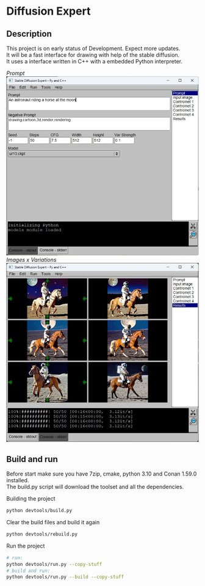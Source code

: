 # Diffusion Expert

## Description
This project is on early status of Development. Expect more updates.  
It will be a fast interface for drawing with help of the stable diffusion.  
It uses a interface written in C++ with a embedded Python interpreter.  

*Prompt*
![Ubuntu screenshot](https://github.com/rodjjo/diffusion-expert/raw/main/docs/images/difusion-expert-pre-alpha.jpg)
*Images x Variations*
![Ubuntu screenshot](https://github.com/rodjjo/diffusion-expert/raw/main/docs/images/difusion-expert-pre-alpha-2.jpg)

## Build and run 

Before start make sure you have 7zip, cmake, python 3.10 and Conan 1.59.0 installed.  
The build.py script will download the toolset and all the dependencies.

Building the project
```bash
python devtools/build.py
```

Clear the build files and build it again
```bash
python devtools/rebuild.py
```

Run the project
```bash
# run:
python devtools/run.py --copy-stuff
# build and run:
python devtools/run.py --build --copy-stuff
```
